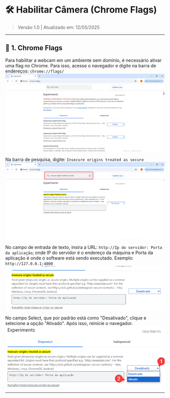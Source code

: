 # 🛠 Habilitar Câmera (Chrome Flags)

> Versão 1.0 | Atualizado em: 12/05/2025

---

## 📌 1. Chrome Flags

Para habilitar a webcam em um ambiente sem domínio, é necessário ativar uma flag no Chrome. Para isso, acesse o navegador e digite na barra de endereços:
`chrome://flags/`
![img](./imagens/imgCam/url.png)

Na barra de pesquisa, digite:
`Insecure origins treated as secure`
![img](./imagens/imgCam/search.png)

No campo de entrada de texto, insira a URL:
`http://Ip do servidor: Porta da aplicação`;
onde IP do servidor é o endereço da máquina e Porta da aplicação é onde o software está sendo executado.
Exemplo:
`http://127.0.0.1:4000`
![img](./imagens/imgCam/dialago.png)

No campo Select, que por padrão está como "Desativado", clique e selecione a opção "Ativado". Após isso, reinicie o navegador.
![img](./imagens/imgCam/select.png)

---
